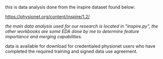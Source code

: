 this is data analysis done from the inspire dataset found below:

https://physionet.org/content/inspire/1.2/

_the main data analysis used for our research is located in "inspire.py", the other workbooks are some EDA done by me to determine feature importance and merging capabilities._

data is available for download for credentialed physionet users who have completed the required training and signed data use agreement.
